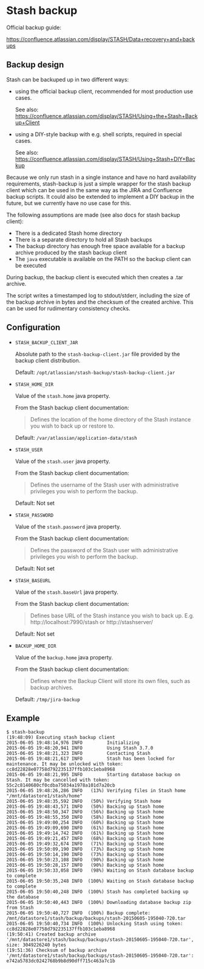 # Stash backup

Official backup guide:

https://confluence.atlassian.com/display/STASH/Data+recovery+and+backups

## Backup design

Stash can be backuped up in two different ways:

- using the official backup client, recommended for most production use cases.

    See also: https://confluence.atlassian.com/display/STASH/Using+the+Stash+Backup+Client

- using a DIY-style backup with e.g. shell scripts, required in special cases.

    See also: https://confluence.atlassian.com/display/STASH/Using+Stash+DIY+Backup

Because we only run stash in a single instance and have no hard availability
requirements, stash-backup is just a simple wrapper for the stash backup client
which can be used in the same way as the JIRA and Confluence backup scripts. It
could also be extended to implement a DIY backup in the future, but we currently
have no use case for this.

The following assumptions are made (see also docs for stash backup client):

- There is a dedicated Stash home directory
- There is a separate directory to hold all Stash backups
- The backup directory has enough free space available for a backup archive
produced by the stash backup client
- The `java` executable is available on the PATH so the backup client can be
executed

During backup, the backup client is executed which then creates a .tar archive.

The script writes a timestamped log to stdout/stderr, including the size of the
backup archive in bytes and the checksum of the created archive. This can be
used for rudimentary consistency checks.

## Configuration

- `STASH_BACKUP_CLIENT_JAR`

    Absolute path to the `stash-backup-client.jar` file provided by the backup
    client distribution.

    Default: `/opt/atlassian/stash-backup/stash-backup-client.jar`

- `STASH_HOME_DIR`

    Value of the `stash.home` java property.

    From the Stash backup client documentation:

    > Defines the location of the home directory of the Stash instance you wish
    > to back up or restore to.

    Default: `/var/atlassian/application-data/stash`

- `STASH_USER`

    Value of the `stash.user` java property.

    From the Stash backup client documentation:

    > Defines the username of the Stash user with administrative privileges you
    > wish to perform the backup.

    Default: Not set

- `STASH_PASSWORD`

    Value of the `stash.password` java property.

    From the Stash backup client documentation:

    > Defines the password of the Stash user with administrative privileges you
    > wish to perform the backup.

    Default: Not set

- `STASH_BASEURL`

    Value of the `stash.baseUrl` java property.

    From the Stash backup client documentation:

    > Defines base URL of the Stash instance you wish to back up. E.g.
    > http://localhost:7990/stash or http://stashserver/

    Default: Not set

- `BACKUP_HOME_DIR`

    Value of the `backup.home` java property.

    From the Stash backup client documentation:

    > Defines where the Backup Client will store its own files, such as backup
    > archives.

    Default: `/tmp/jira-backup`

## Example

    $ stash-backup
    (19:48:09) Executing stash backup client
    2015-06-05 19:48:14,976 INFO         Initializing
    2015-06-05 19:48:20,941 INFO         Using Stash 3.7.0
    2015-06-05 19:48:21,323 INFO         Contacting Stash
    2015-06-05 19:48:21,617 INFO         Stash has been locked for maintenance. It may be unlocked with token: cc8d22828e07758d792235137ffb103c1eba8968
    2015-06-05 19:48:21,995 INFO         Starting database backup on Stash. It may be cancelled with token: 55c2c8140680cf0cdba75034a1978a101d7a20cb
    2015-06-05 19:48:26,286 INFO   (13%) Verifying files in Stash home "/mnt/datastore1/stash/home"
    2015-06-05 19:48:35,592 INFO   (50%) Verifying Stash home
    2015-06-05 19:48:43,571 INFO   (50%) Backing up Stash home
    2015-06-05 19:48:50,347 INFO   (56%) Backing up Stash home
    2015-06-05 19:48:55,350 INFO   (58%) Backing up Stash home
    2015-06-05 19:49:00,254 INFO   (60%) Backing up Stash home
    2015-06-05 19:49:09,690 INFO   (61%) Backing up Stash home
    2015-06-05 19:49:14,742 INFO   (61%) Backing up Stash home
    2015-06-05 19:49:21,457 INFO   (68%) Backing up Stash home
    2015-06-05 19:49:32,674 INFO   (71%) Backing up Stash home
    2015-06-05 19:50:09,190 INFO   (73%) Backing up Stash home
    2015-06-05 19:50:14,190 INFO   (73%) Backing up Stash home
    2015-06-05 19:50:23,108 INFO   (90%) Backing up Stash home
    2015-06-05 19:50:28,157 INFO   (90%) Backing up Stash home
    2015-06-05 19:50:33,058 INFO   (98%) Waiting on Stash database backup to complete
    2015-06-05 19:50:35,248 INFO  (100%) Waiting on Stash database backup to complete
    2015-06-05 19:50:40,248 INFO  (100%) Stash has completed backing up the database
    2015-06-05 19:50:40,443 INFO  (100%) Downloading database backup zip from Stash
    2015-06-05 19:50:40,727 INFO  (100%) Backup complete: /mnt/datastore1/stash/backup/backups/stash-20150605-195040-720.tar
    2015-06-05 19:50:40,734 INFO  (100%) Unlocking Stash using token: cc8d22828e07758d792235137ffb103c1eba8968
    (19:50:41) Created backup archive '/mnt/datastore1/stash/backup/backups/stash-20150605-195040-720.tar', size: 3049226240 bytes
    (19:51:36) Checksum of backup archive '/mnt/datastore1/stash/backup/backups/stash-20150605-195040-720.tar': e742a5783dc0242768b9b8d90dff715c463a7c1b
